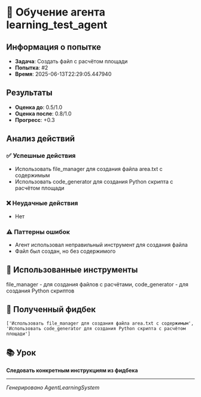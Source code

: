 # 🧠 Обучение агента learning_test_agent

## Информация о попытке
- **Задача**: Создать файл с расчётом площади
- **Попытка**: #2
- **Время**: 2025-06-13T22:29:05.447940

## Результаты
- **Оценка до**: 0.5/1.0
- **Оценка после**: 0.8/1.0
- **Прогресс**: +0.3

## Анализ действий

### ✅ Успешные действия
- Использовать file_manager для создания файла area.txt с содержимым
- Использовать code_generator для создания Python скрипта с расчётом площади

### ❌ Неудачные действия
- Нет

### ⚠️ Паттерны ошибок
- Агент использовал неправильный инструмент для создания файла
- Файл был создан, но без содержимого

## 🔧 Использованные инструменты
file_manager - для создания файлов с расчётами, code_generator - для создания Python скриптов

## 📝 Полученный фидбек
```
['Использовать file_manager для создания файла area.txt с содержимым', 'Использовать code_generator для создания Python скрипта с расчётом площади']
```

## 📚 Урок
**Следовать конкретным инструкциям из фидбека**

---
*Генерировано AgentLearningSystem*
